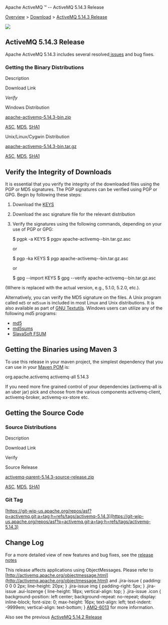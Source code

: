 Apache ActiveMQ ™ -- ActiveMQ 5.14.3 Release 

[Overview](overview.html) > [Download](download.html) > [ActiveMQ 5.14.3 Release](activemq-5143-release.html)


![](http://activemq.apache.org/activemq-500-release.data/activemq-5.x-box-reflection.png)

ActiveMQ 5.14.3 Release
-----------------------

Apache ActiveMQ 5.14.3 includes several resolved[ issues](https://issues.apache.org/jira/secure/ReleaseNote.jspa?projectId=12311210&version=12338822) and bug fixes.

### Getting the Binary Distributions

Description

Download Link

_Verify_

Windows Distribution

[apache-activemq-5.14.3-bin.zip](https://archive.apache.org/dist/activemq/5.14.3/apache-activemq-5.14.3-bin.zip)

[ASC](https://archive.apache.org/dist/activemq/5.14.3/apache-activemq-5.14.3-bin.zip.asc), [MD5](https://archive.apache.org/dist/activemq/5.14.3/apache-activemq-5.14.3-bin.zip.md5), [SHA1](https://archive.apache.org/dist/activemq/5.14.3/apache-activemq-5.14.3-bin.zip.sha1)

Unix/Linux/Cygwin Distribution

[apache-activemq-5.14.3-bin.tar.gz](https://archive.apache.org/dist/activemq/5.14.3/apache-activemq-5.14.3-bin.tar.gz)

[ASC](https://archive.apache.org/dist/activemq/5.14.3/apache-activemq-5.14.3-bin.tar.gz.asc), [MD5](https://archive.apache.org/dist/activemq/5.14.3/apache-activemq-5.14.3-bin.tar.gz.md5), [SHA1](https://archive.apache.org/dist/activemq/5.14.3/apache-activemq-5.14.3-bin.tar.gz.sha1)

Verify the Integrity of Downloads
---------------------------------

It is essential that you verify the integrity of the downloaded files using the PGP or MD5 signatures. The PGP signatures can be verified using PGP or GPG. Begin by following these steps:

1.  Download the [KEYS](http://www.apache.org/dist/activemq/KEYS)
2.  Download the asc signature file for the relevant distribution
3.  Verify the signatures using the following commands, depending on your use of PGP or GPG:
    
    $ pgpk -a KEYS
    $ pgpv apache-activemq-<version>-bin.tar.gz.asc
    
    or
    
    $ pgp -ka KEYS
    $ pgp apache-activemq-<version>-bin.tar.gz.asc
    
    or
    
    $ gpg --import KEYS
    $ gpg --verify apache-activemq-<version>-bin.tar.gz.asc
    

(Where <version> is replaced with the actual version, e.g., 5.1.0, 5.2.0, etc.).

Alternatively, you can verify the MD5 signature on the files. A Unix program called `md5` or `md5sum` is included in most Linux and Unix distributions. It is also available as part of [GNU Textutils](http://www.gnu.org/software/textutils/textutils.html). Windows users can utilize any of the following md5 programs:

*   [md5](http://www.fourmilab.ch/md5/)
*   [md5sums](http://www.pc-tools.net/win32/md5sums/)
*   [SlavaSoft FSUM](http://www.slavasoft.com/fsum/)

Getting the Binaries using Maven 3
----------------------------------

To use this release in your maven project, the simplest dependency that you can use in your [Maven POM](http://maven.apache.org/guides/introduction/introduction-to-the-pom.html) is:

<dependency>
  <groupId>org.apache.activemq</groupId>
  <artifactId>activemq-all</artifactId>
  <version>5.14.3</version>
</dependency>

If you need more fine grained control of your dependencies (activemq-all is an uber jar) pick and choose from the various components activemq-client, activemq-broker, activemq-xx-store etc.

Getting the Source Code
-----------------------

### Source Distributions

Description

Download Link

Verify

Source Release

[activemq-parent-5.14.3-source-release.zip](https://archive.apache.org/dist/activemq/5.14.3/activemq-parent-5.14.3-source-release.zip)

[ASC](https://archive.apache.org/dist/activemq/5.14.3/activemq-parent-5.14.3-source-release.zip.asc), [MD5](https://archive.apache.org/dist/activemq/5.14.3/activemq-parent-5.14.3-source-release.zip.md5), [SHA1](https://archive.apache.org/dist/activemq/5.14.3/activemq-parent-5.14.3-source-release.zip.sha1)

### Git Tag

[https://git-wip-us.apache.org/repos/asf?p=activemq.git;a=tag;h=refs/tags/activemq-5.14.3](https://git-wip-us.apache.org/repos/asf?p=activemq.git;a=tag;h=refs/tags/activemq-5.14.3)

Change Log
----------

For a more detailed view of new features and bug fixes, see the [release notes](https://issues.apache.org/jira/secure/ReleaseNote.jspa?projectId=12311210&version=12338822)

This release affects applications using ObjectMessages. Please refer to [http://activemq.apache.org/objectmessage.html](http://activemq.apache.org/objectmessage.html) and .jira-issue { padding: 0 0 0 2px; line-height: 20px; } .jira-issue img { padding-right: 5px; } .jira-issue .aui-lozenge { line-height: 18px; vertical-align: top; } .jira-issue .icon { background-position: left center; background-repeat: no-repeat; display: inline-block; font-size: 0; max-height: 16px; text-align: left; text-indent: -9999em; vertical-align: text-bottom; } [AMQ-6013](https://issues.apache.org/jira/browse/AMQ-6013?src=confmacro) for more information.

Also see the previous [ActiveMQ 5.14.2 Release](activemq-5142-release.html)

